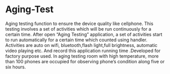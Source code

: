 # Aging-Test
Aging testing function to ensure the device quality like cellphone.
This testing involves a set of activities which will be run continuously for a certain time. 
After open “Aging Testing” application, a set of activities start to run automatically for a certain time which counted using handler. 
Activities  are auto on wifi,  bluetooth,flash light,full brightness, automatic video playing etc. 
And record this  application running time .Developed for factory purpose used.
In aging testing room with high temperature, more than 100 phones are occupied for observing phone’s condition along five or six hours.
